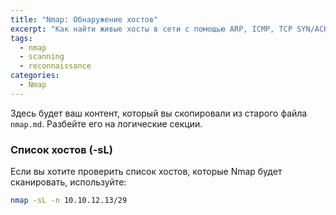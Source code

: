 ```yaml
---
title: "Nmap: Обнаружение хостов"
excerpt: "Как найти живые хосты в сети с помощью ARP, ICMP, TCP SYN/ACK и UDP Ping. Разбираем ключи -sL, -sn, -PR, -PE, -PS, -PA."
tags:
  - nmap
  - scanning
  - reconnaissance
categories:
  - Nmap
---
```


Здесь будет ваш контент, который вы скопировали из старого файла `nmap.md`. Разбейте его на логические секции.

### Список хостов (-sL)
Если вы хотите проверить список хостов, которые Nmap будет сканировать, используйте:
```bash
nmap -sL -n 10.10.12.13/29